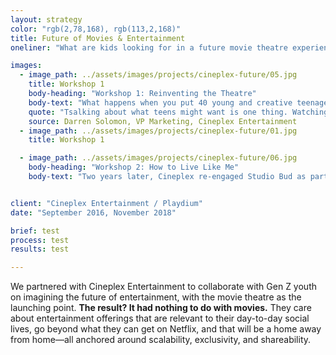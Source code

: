 ```yaml
---
layout: strategy
color: "rgb(2,78,168), rgb(113,2,168)"
title: Future of Movies & Entertainment
oneliner: "What are kids looking for in a future movie theatre experience? <br>We found it had nothing to do with movies."

images:
  - image_path: ../assets/images/projects/cineplex-future/05.jpg
    title: Workshop 1
    body-heading: "Workshop 1: Reinventing the Theatre"
    body-text: "What happens when you put 40 young and creative teenagers into a movie theatre for 6 hours, loaded with popcorn and pizza, and all the design tools and mentorship they could ask for? Their mission: to create the ultimate in-theatre experience of the future. <br><br>Studio Bud worked closely with Cineplex's Research & Marketing teams to better understand their Gen Z audience, and engaged a local high school to align research endeavours with educational opportunities in the real world. The workshop was aligned to Toronto District School Board curriculum for Communications Technology, and designed to ignite blue-sky thinking&mdash;allowing the kids to imagine to the ends of their creativity without constraints. Simply, we allowed teens to ideate with no boundaries, in order to see what an unfiltered view of the theatre may look like. <br><br>Five unique ideas were generated by the end of the workshop, after which the Studio Bud team worked with Cineplex to extract key insights that informed each idea."
    quote: "Tsalking about what teens might want is one thing. Watching them design their own experiences and talking to them directly about it is a whole other level of depth and insight. Extremely valuable exercise."
    source: Darren Solomon, VP Marketing, Cineplex Entertainment
  - image_path: ../assets/images/projects/cineplex-future/01.jpg
    title: Workshop 1

  - image_path: ../assets/images/projects/cineplex-future/06.jpg
    body-heading: "Workshop 2: How to Live Like Me"
    body-text: "Two years later, Cineplex re-engaged Studio Bud as part of the development of a Marketing Communications Plan for the re-launch of Playdium in 2019. In order to best reach their young Gen Z audience (ages 10-14), Cineplex’s goal was to identify key insights into how, what, and when they should communicate with Gen Z through the Playdium marketing channels. The output of this project led to the development of their content calendar.<br><br> We designed a design thinking workshop that was framed as creating a guide to their lives, teaching a hypothetical new alien how to 'live like me'. What are your everyday carries in your bottomless backpack? What accounts are must-follows on your social media channels? For your end-of-year party, what does it look like and who do you invite?"


client: "Cineplex Entertainment / Playdium"
date: "September 2016, November 2018"

brief: test
process: test
results: test

---
```


We partnered with Cineplex Entertainment to collaborate with Gen Z youth on imagining the future of entertainment, with the movie theatre as the launching point. <strong>The result? It had nothing to do with movies.</strong> They care about entertainment offerings that are relevant to their day-to-day social lives, go beyond what they can get on Netflix, and that will be a home away from home&mdash;all anchored around scalability, exclusivity, and shareability.